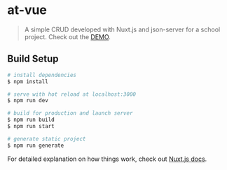 # at-vue

> A simple CRUD developed with Nuxt.js and json-server for a school project.
>Check out the [DEMO](http://at-frameworks-vue.herokuapp.com/).

## Build Setup

```bash
# install dependencies
$ npm install

# serve with hot reload at localhost:3000
$ npm run dev

# build for production and launch server
$ npm run build
$ npm run start

# generate static project
$ npm run generate
```

For detailed explanation on how things work, check out [Nuxt.js docs](https://nuxtjs.org).
